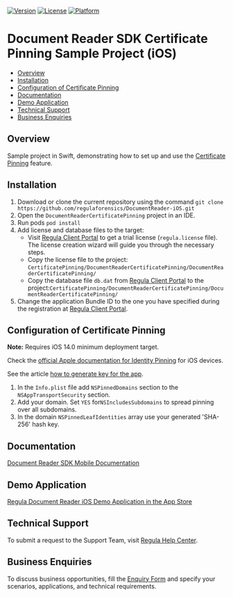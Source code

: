 [![Version](https://img.shields.io/cocoapods/v/DocumentReader.svg?style=flat)](http://cocoapods.org/pods/DocumentReader)
[![License](https://img.shields.io/cocoapods/l/DocumentReader.svg?style=flat)](http://cocoapods.org/pods/DocumentReader)
[![Platform](https://img.shields.io/cocoapods/p/DocumentReader.svg?style=flat)](http://cocoapods.org/pods/DocumentReader)

# Document Reader SDK Certificate Pinning Sample Project (iOS)

* [Overview](#overview)
* [Installation](#installation)
* [Configuration of Certificate Pinning](#configuration-of-certificate-pinning)
* [Documentation](#documentation)
* [Demo Application](#demo-application)
* [Technical Support](#technical-support)
* [Business Enquiries](#business-enquiries)

## Overview

Sample project in Swift, demonstrating how to set up and use the <a target="_blank" href="https://docs.regulaforensics.com/develop/doc-reader-sdk/mobile/security/certificate-pinning/">Certificate Pinning</a> feature.

## Installation

1. Download or clone the current repository using the command `git clone https://github.com/regulaforensics/DocumentReader-iOS.git`
2. Open the `DocumentReaderCertificatePinning` project in an IDE.
3. Run pods `pod install`
4. Add license and database files to the target:
    - Visit [Regula Client Portal](https://client.regulaforensics.com/) to get a trial license (`regula.license` file). The license creation wizard will guide you through the necessary steps.
    - Copy the license file to the project: `CertificatePinning/DocumentReaderCertificatePinning/DocumentReaderCertificatePinning/`
    - Copy the database file `db.dat` from [Regula Client Portal](https://client.regulaforensics.com/customer/databases) to the project:`CertificatePinning/DocumentReaderCertificatePinning/DocumentReaderCertificatePinning/`
5. Change the application Bundle ID to the one you have specified during the registration at [Regula Client Portal](https://client.regulaforensics.com/).

## Configuration of Certificate Pinning

**Note:** Requires iOS 14.0 minimum deployment target.

Check the [official Apple documentation for Identity Pinning](https://developer.apple.com/news/?id=g9ejcf8y) for iOS devices.

See the article [how to generate key for the app](https://nikunj-joshi.medium.com/ssl-pinning-increase-server-identity-trust-656a2fc7e22b).

1. In the `Info.plist` file add `NSPinnedDomains` section to the `NSAppTransportSecurity` section.
2. Add your domain. Set `YES` for`NSIncludesSubdomains` to spread pinning over all subdomains.
3. In the domain `NSPinnedLeafIdentities` array use your generated 'SHA-256' hash key.

## Documentation

<a target="_blank" href="https://docs.regulaforensics.com/develop/doc-reader-sdk/mobile/">Document Reader SDK Mobile Documentation</a>

## Demo Application

<a target="_blank" href="https://apps.apple.com/us/app/regula-document-reader/id1001303920">Regula Document Reader iOS Demo Application in the App Store</a>

## Technical Support

To submit a request to the Support Team, visit <a target="_blank" href="https://support.regulaforensics.com/hc/en-us/requests/new?utm_source=github">Regula Help Center</a>.

## Business Enquiries

To discuss business opportunities, fill the <a target="_blank" href="https://explore.regula.app/docs-support-request">Enquiry Form</a> and specify your scenarios, applications, and technical requirements.